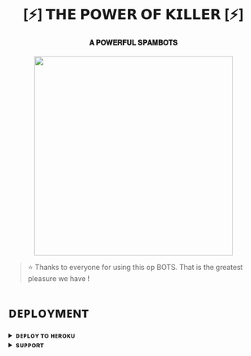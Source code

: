<h1 align="center"><b>[⚡] 𝗧𝗛𝗘 𝗣𝗢𝗪𝗘𝗥 𝗢𝗙 𝗞𝗜𝗟𝗟𝗘𝗥 [⚡]</b></h1>

<h4 align="center"> 𝐀 𝐏𝐎𝐖𝐄𝐑𝐅𝐔𝐋 𝐒𝐏𝐀𝐌𝐁𝐎𝐓𝐒</h4>

<p align="center"><a href="https://t.me/KILLER_OP_12"><img src="https://graph.org/file/c2e2853515deba73f9bca.jpg" width="400"></a></p>


> ⭐️ Thanks to everyone for using this op BOTS. That is the greatest pleasure we have !


# ᴅᴇᴘʟᴏʏᴍᴇɴᴛ


<details>
<summary><b>ᴅᴇᴘʟᴏʏ ᴛᴏ ʜᴇʀᴏᴋᴜ</b></summary>
<br>

[![Deploy](https://www.herokucdn.com/deploy/button.svg)](https://dashboard.heroku.com/new?template=https://github.com/killerop12/KILLER-SPAMBOT)

</details>


<details>
<summary><b>sᴜᴘᴘᴏʀᴛ</b></summary>
<br>

<a href="https://t.me/ABOUT_MR_KILLER_OP"><img src="https://img.shields.io/badge/Join-Telegram%20Channel-red.svg?logo=Telegram"></a>

</details>
